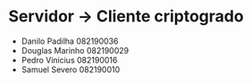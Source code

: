 # Servidor -> Cliente criptogrado
- Danilo Padilha 082190036
- Douglas Marinho 082190029
- Pedro Vinicius 082190016
- Samuel Severo 082190010